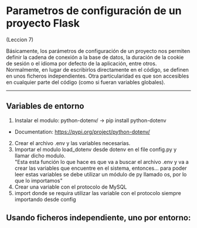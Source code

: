 # Parametros de configuración de un proyecto Flask
(Leccion 7)

Básicamente, los parámetros de configuración de un proyecto nos permiten definir la cadena de conexión a la base de datos, la duración de la cookie de sesión o el idioma por defecto de la aplicación, entre otros. Normalmente, en lugar de escribirlos directamente en el código, se definen en unos ficheros independientes. Otra particularidad es que son accesibles en cualquier parte del código (como si fueran variables globales).

---
## Variables de entorno
1. Instalar el modulo: python-dotenv/ ->
pip install python-dotenv <br>
* Documentation: https://pypi.org/project/python-dotenv/
2. Crear el archivo .env y las variables necesarias.
3. Importar el modulo load_dotenv desde dotenv en el file config.py y llamar dicho modulo. <br>
"Esta  esta función lo que hace es que va a buscar el archivo .env y va a crear las variables que encuentre en el sistema, entonces... para poder leer estas variables se debe utilizar un módulo de py llamado os, por lo que lo importamos"
4. Crear una variable con el protocolo de MySQL 
5. import donde se requira utilizar las variable con el protocolo siempre importando desde config 


## Usando ficheros independiente, uno por entorno:
